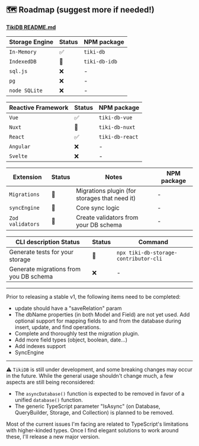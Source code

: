## 🗺️ Roadmap (suggest more if needed!)

**[TikiDB README.md](../README.md)**

| Storage Engine | Status | NPM package   |
| -------------- | ------ | ------------- |
| `In-Memory`    | ✅     | `tiki-db`     |
| `IndexedDB`    | 🚧     | `tiki-db-idb` |
| `sql.js`       | ❌     | -             |
| `pg`           | ❌     | -             |
| `node SQLite`  | ❌     | -             |

| Reactive Framework | Status | NPM package     |
| ------------------ | ------ | --------------- |
| `Vue`              | ✅     | `tiki-db-vue`   |
| `Nuxt`             | 🚧     | `tiki-db-nuxt`  |
| `React`            | ✅     | `tiki-db-react` |
| `Angular`          | ❌     | -               |
| `Svelte`           | ❌     | -               |

| Extension        | Status | Notes                                         | NPM package |
| ---------------- | ------ | --------------------------------------------- | ----------- |
| `Migrations`     | 🚧     | Migrations plugin (for storages that need it) | -           |
| `syncEngine`     | 🚧     | Core sync logic                               | -           |
| `Zod validators` | 🚧     | Create validators from your DB schema         | -           |

| CLI description Status                 | Status | Command                               |
| -------------------------------------- | ------ | ------------------------------------- |
| Generate tests for your storage        | 🚧     | `npx tiki-db-storage-contributor-cli` |
| Generate migrations from you DB schema | ❌     | -                                     |

---

Prior to releasing a stable v1, the following items need to be completed:

- update should have a "saveRelation" param
- The dbName properties (in both Model and Field) are not yet used. Add optional support for mapping fields to and from the database during insert, update, and find operations.
- Complete and thoroughly test the migration plugin.
- Add more field types (object, boolean, date...)
- Add indexes support
- SyncEngine

---

⚠️ `TikiDB` is still under development, and some breaking changes may occur in the future. While the general usage shouldn't change much, a few aspects are still being reconsidered:

- The `asyncDatabase()` function is expected to be removed in favor of a unified `database()` function.
- The generic TypeScript parameter "IsAsync" (on Database, QueryBuilder, Storage, and Collection) is planned to be removed.

Most of the current issues I'm facing are related to TypeScript's limitations with higher-kinded types. Once I find elegant solutions to work around these, I'll release a new major version.

